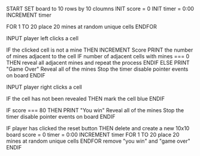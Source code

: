 START
SET board to 10 rows by 10 cloumns
INIT score = 0
INIT timer = 0:00
INCREMENT timer

FOR 1 TO 20
  place 20 mines at random unique cells
ENDFOR

INPUT player left clicks a cell

IF the clicked cell is not a mine THEN
  INCREMENT Score
  PRINT the number of mines adjacent to the cell
  IF number of adjacent cells with mines === 0 THEN
    reveal all adjacent mines and repeat the process
  ENDIF
ELSE
  PRINT "Game Over"
  Reveal all of the mines
  Stop the timer
  disable pointer events on board
ENDIF

INPUT player right clicks a cell

IF the cell has not been revealed THEN
  mark the cell blue
ENDIF

IF score === 80 THEN
  PRINT "You win"
  Reveal all of the mines
  Stop the timer
  disable pointer events on board
ENDIF

IF player has clicked the reset button THEN
  delete and create a new 10x10 board
  score = 0
  timer = 0:00
  INCREMENT timer
  FOR 1 TO 20
    place 20 mines at random unique cells
  ENDFOR
  remove "you win" and "game over"
ENDIF



